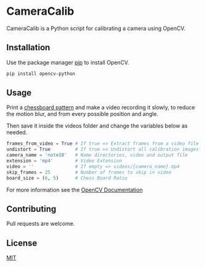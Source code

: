 # CameraCalib

CameraCalib is a Python script for calibrating a camera using OpenCV.

## Installation

Use the package manager [pip](https://pip.pypa.io/en/stable/) to install OpenCV.

```bash
pip install opencv-python
```

## Usage

Print a [chessboard pattern](https://github.com/opencv/opencv/blob/master/doc/pattern.png) and make a video recording it slowly, to reduce the motion blur, and from every possible position and angle.

Then save it inside the videos folder and change the variables below as needed.

```python
frames_from_video = True # If true => Extract frames from a video file
undistort = True         # If true => Undistort all calibration images
camera_name = 'note10'   # Name directories, video and output file
extension = 'mp4'        # Video Extension
video = ''               # If empty => videos/{camera_name}.mp4
skip_frames = 25         # Number of frames to skip in video
board_size = (6, 5)      # Chess Board Ratio
```

For more information see the [OpenCV Documentation](https://docs.opencv.org/2.4/modules/calib3d/doc/camera_calibration_and_3d_reconstruction.html)

## Contributing
Pull requests are welcome.

## License
[MIT](https://choosealicense.com/licenses/mit/)
